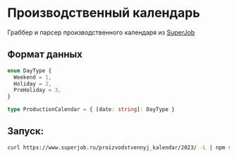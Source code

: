 # Производственный календарь

Граббер и парсер производственного календаря из [SuperJob](https://superjob.ru/proizvodstvennyj_kalendar)

## Формат данных

```typescript
enum DayType {
  Weekend = 1,
  Holiday = 2,
  PreHoliday = 3,
}

type ProductionCalendar = { [date: string]: DayType }
```

## Запуск:

```bash
curl https://www.superjob.ru/proizvodstvennyj_kalendar/2023/ -L | npm start > calendar.json
```
